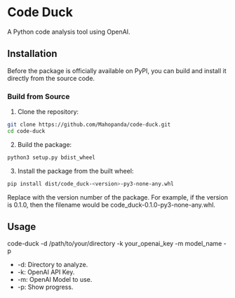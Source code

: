 # Code Duck

A Python code analysis tool using OpenAI.

## Installation

Before the package is officially available on PyPI, you can build and install it directly from the source code.

### Build from Source
1. Clone the repository:

```bash
git clone https://github.com/Mahopanda/code-duck.git
cd code-duck
```

2. Build the package:

```bash
python3 setup.py bdist_wheel
```

3. Install the package from the built wheel:
```bash
pip install dist/code_duck-<version>-py3-none-any.whl

```

Replace <version> with the version number of the package. For example, if the version is 0.1.0, then the filename would be code_duck-0.1.0-py3-none-any.whl.


## Usage
code-duck -d /path/to/your/directory -k your_openai_key -m model_name -p

- -d: Directory to analyze.
- -k: OpenAI API Key.
- -m: OpenAI Model to use.
- -p: Show progress.


